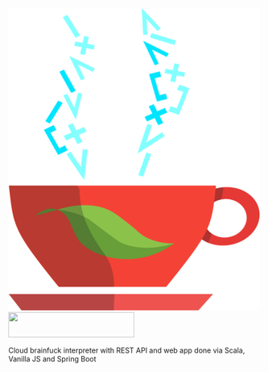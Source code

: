 <a href="url"><img src="https://raw.githubusercontent.com/schvabodka-man/Coffeefuck/master/src/main/resources/static/pics/logo.png" width="500" height="600"></a>
<a href="url"><img src="http://forthebadge.com/images/badges/uses-js.svg" width="250" height="50"></a>

Cloud brainfuck interpreter with REST API and web app done via Scala, Vanilla JS and Spring Boot
